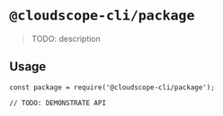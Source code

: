 # `@cloudscope-cli/package`

> TODO: description

## Usage

```
const package = require('@cloudscope-cli/package');

// TODO: DEMONSTRATE API
```
